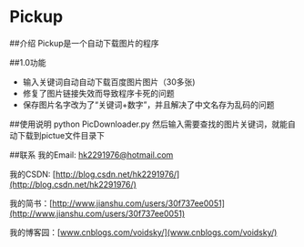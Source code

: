 # Pickup

##介绍
Pickup是一个自动下载图片的程序



##1.0功能
- 输入关键词自动自动下载百度图片图片（30多张)
- 修复了图片链接失效而导致程序卡死的问题
- 保存图片名字改为了“关键词+数字”，并且解决了中文名存为乱码的问题


##使用说明
python PicDownloader.py
然后输入需要查找的图片关键词，就能自动下载到pictue文件目录下


##联系
我的Email: hk2291976@hotmail.com

我的CSDN: [http://blog.csdn.net/hk2291976/](http://blog.csdn.net/hk2291976/)

我的简书：[http://www.jianshu.com/users/30f737ee0051](http://www.jianshu.com/users/30f737ee0051)

我的博客园：[www.cnblogs.com/voidsky/](www.cnblogs.com/voidsky/)
